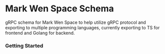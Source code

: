 # Mark Wen Space Schema

gRPC schema for Mark Wen Space to help utilize gRPC protocol and exporting to multiple programming languages, currently exporting to TS for frontend and Golang for backend.

### Getting Started
